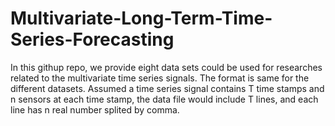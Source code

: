 # Multivariate-Long-Term-Time-Series-Forecasting
In this githup repo, we provide eight data sets could be used for researches related to the multivariate time series signals. The format is same for the different datasets. Assumed a time series signal contains T time stamps and n sensors at each time stamp, the data file would include T lines, and each line has n real number splited by comma.
